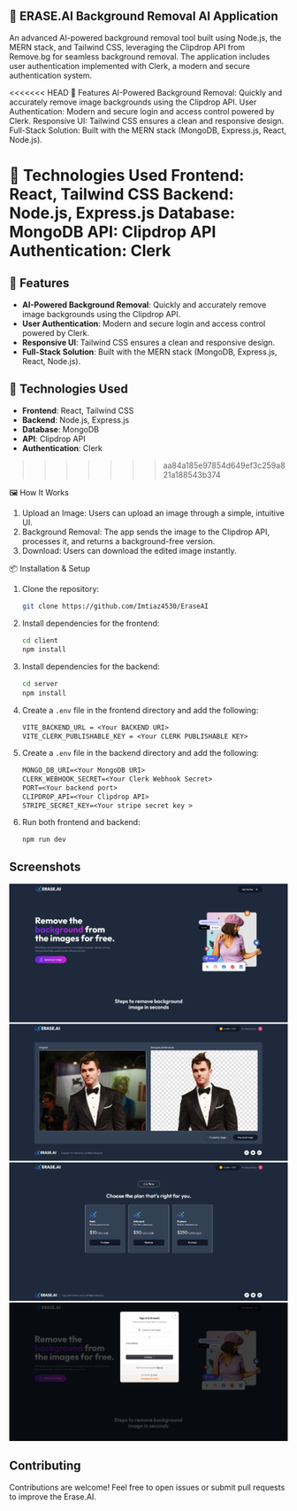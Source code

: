 ## 🌟 ERASE.AI Background Removal AI Application
An advanced AI-powered background removal tool built using Node.js, the MERN stack, and Tailwind CSS, leveraging the Clipdrop API from Remove.bg for seamless background removal. The application includes user authentication implemented with Clerk, a modern and secure authentication system.

<<<<<<< HEAD
🚀 Features
AI-Powered Background Removal: Quickly and accurately remove image backgrounds using the Clipdrop API.
User Authentication: Modern and secure login and access control powered by Clerk.
Responsive UI: Tailwind CSS ensures a clean and responsive design.
Full-Stack Solution: Built with the MERN stack (MongoDB, Express.js, React, Node.js).

🔧 Technologies Used
Frontend: React, Tailwind CSS
Backend: Node.js, Express.js
Database: MongoDB
API: Clipdrop API
Authentication: Clerk
=======
## 🚀 Features  
- **AI-Powered Background Removal**: Quickly and accurately remove image backgrounds using the Clipdrop API.  
- **User Authentication**: Modern and secure login and access control powered by Clerk.  
- **Responsive UI**: Tailwind CSS ensures a clean and responsive design.  
- **Full-Stack Solution**: Built with the MERN stack (MongoDB, Express.js, React, Node.js).  

## 🔧 Technologies Used  
- **Frontend**: React, Tailwind CSS  
- **Backend**: Node.js, Express.js  
- **Database**: MongoDB  
- **API**: Clipdrop API  
- **Authentication**: Clerk  

>>>>>>> aa84a185e97854d649ef3c259a821a188543b374

🖼️ How It Works

1.  Upload an Image: Users can upload an image through a simple, intuitive UI.
2.  Background Removal: The app sends the image to the Clipdrop API, processes it, and returns a background-free version.
3.  Download: Users can download the edited image instantly.

📦 Installation & Setup

1. Clone the repository:

   ```bash
   git clone https://github.com/Imtiaz4530/EraseAI
   ```

2. Install dependencies for the frontend:

   ```bash
   cd client
   npm install
   ```

3. Install dependencies for the backend:

   ```bash
   cd server
   npm install
   ```

4. Create a `.env` file in the frontend directory and add the following:

   ```
   VITE_BACKEND_URL = <Your BACKEND URI>
   VITE_CLERK_PUBLISHABLE_KEY = <Your CLERK PUBLISHABLE KEY>
   ```

5. Create a `.env` file in the backend directory and add the following:

   ```
   MONGO_DB_URI=<Your MongoDB URI>
   CLERK_WEBHOOK_SECRET=<Your Clerk Webhook Secret>
   PORT=<Your backend port>
   CLIPDROP_API=<Your Clipdrop API>
   STRIPE_SECRET_KEY=<Your stripe secret key >
   ```

6. Run both frontend and backend:
   ```bash
   npm run dev
   ```

## Screenshots
![HOME PAGE](./client/src/assets/HomeErase.png)
![RESULT PAGE](./client/src/assets/ResultErase.png)
![PURCHASE PAGE](./client/src/assets/PurchaseErase.png)
![LOGIN PAGE](./client/src/assets/LoginErase.png)

## Contributing

Contributions are welcome! Feel free to open issues or submit pull requests to improve the Erase.AI.
